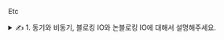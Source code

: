 Etc

<details>
<summary>✍️ 1. 동기와 비동기, 블로킹 IO와 논블로킹 IO에 대해서 설명해주세요.</summary>
<br>

***동기와 비동기***

동기와 비동기를 구분하는 기준은 작업 순서입니다.

A, B, C 순서대로 작업을 요청했는데 응답에서 그 순서가 지켜진다면 동기입니다.

반면에 비동기는 A, B, C 순서대로 작업을 요청했어도 그 순서가 지켜진다고 보장할 수 없습니다.

또한, 동기와 비동기를 시간적인 측면에서 바라봤을 때 두 개 이상의 작업이 시간을 일치하는지 하지 않는지로 해석할 수 있습니다.

메서드의 리턴 시간과 결과를 전달 받는 시간이 일치하거나 A가 끝나는 시간과 B가 시작하는 시간이 같으면 동기라고 할 수 있습니다.

***블로킹 IO와 논블로킹 IO***

블로킹과 논블로킹은 직접 제어할 수 없는 대상을 언급할 때 함께 이야기할 수 있습니다.

대상이 제한적이고 블로킹과 논블로킹을 구분하는 기준은 대기 여부입니다.

블로킹은 다른 작업이 완료될 때까지 대기하고 논블로킹은 작업의 완료 여부와 관계없이 새로운 작업을 수행할 수 있고 나중에 결과를 확인 받습니다.

많은 종류의 소프트웨어에서 동기 처리 방식이 블로킹이고 비동기 처리 방식이 논블로킹인 이유는 익숙한 구조이기 때문입니다.

일련의 작업들에 대해 순차적으로 하나씩 처리하고 완료하는 방식은 블로킹하는 게 작업의 순서를 보장하기 쉬우며 여러 작업들이 일어나는 구조에서는 한 작업을 수행하는 동시에 논블로킹으로 다른 작업을 처리하는 구조가
효율적입니다.

***코드 예시***

```
ExecutorService es = Executors.newCachedThreadPool();

String res = es.submit(() -> "Hello Async").get();
```

es.submit

- 비동기
    - 메서드의 리턴 시간과 Callable의 실행 결과를 받는 시간이 일치하지 않음
    - 기다리는 대상이 없기 때문에 블로킹, 논블로킹은 고려할 대상이 아님

get

- 동기/블로킹
    - 메서드의 리턴 시간과 결과를 가져오는 시간이 일치
    - 다른 쓰레드의 작업이 완료될 때까지 대기

</details>
